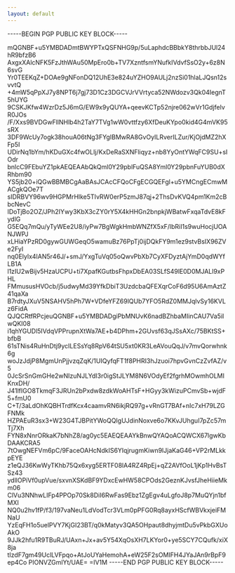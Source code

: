 ```yaml
---
layout: default
---
```


-----BEGIN PGP PUBLIC KEY BLOCK-----

mQGNBF+u5YMBDADmtBWYPTxQSFNHG9p/5uLaphdcBBbkY8thrbbJUl24hR9bfzB6
AxgxXAlcNFK5FzJthWAu50MpEro0b+TV7XzntfsmYNufkIVdvfSsO2y+6z8N6svG
Yr0TEEKqZ+DOAe9gNFonDQ12UhE3e824uYZHO9AULj2nzSi01hlaLJQsn12svvtQ
+4mW5qPpXJ7y8NPT6j7gj73D1Cz3DGCVJrVVrtyca52NWdozv3Qk04IegnT5hUYG
9CSKJKfw4WzrDz5J6mG/EW9x9yQUYA+qeevKCTp52njre062wVr1GdjfelvR0JOs
/F/Xxs9BVDGwFllNHlb4h2TaY7TVg1wW0vttfzy6XfDeuKYpo0kid4G4mVK95sRX
3DF9WcUy7ogk38houA06tNg3FYgIBMwRA8GvOyILRverILZur/KjOjdMZ2hXFp5I
UDirNq1bYm/hKDuGXc4fwOLIj/KxDeRaSXNFliqyz+nb8YyOntYWqFC9SU+sIOdr
bnlcC9FEbuYZ1pkAEQEAAbQkQml0Y29pblFuQSA8Yml0Y29pbnFuYUB0dXRhbm90
YS5jb20+iQGwBBMBCgAaBAsJCAcCFQoCFgECGQEFgl+u5YMCngECmwMACgkQOe7T
sIDRBVY96wv9HGPMrHlke5TIvRW0erP5zmJ87qj+2ThsDvKVQ4pm1Km2cBbcNevC
IDoTjBo2OZ/JPh2IYwy3KbX3cZY0rY5X4kHHGn2bnpkjWBatwFxqaTdvE8kFydlG
G5EQq7mQu/yTyWEe2U8/iyPw7BgWgkHmbWNZfX5xF/lbRiI1s9wuHocjUOANJWPJ
xLHiaYPzRD0gywGUWGeqO5wamuBz76PpTj0ijDQkFY9m1ez9stvBsIX96ZVe2FyI
nq0Elylx4IAN5r46J/+smJ/YxgTuVq05oQwvPbXb7CyXFDyztAjYmD0qdWYfLB1A
l1zIU2wBijv5HzaUCPU+ti7XpafKGutbsFhpxDbEA03SLfS49lE0D0MJALl9xPHL
FMmususHVOcb/j5udwyMd39YfkDbiT3UzdcbaQFEXqrCoF6d95U6AmAztZ41qaXa
B7rdtyJXuV5NSAHV5hPh7W+VDfeYFZ69lQUb7YFO5RdZ0MMJqlvSy16KVLz6FidA
QJQCRtfRPcjeuQGNBF+u5YMBDADgiPbMNUvK6nadBZhbaMIinCAU7Va5iIwQKI08
i1qhYGUDl5IVdqVPPrupnXtWa7AE+b4DPhm+2GUvsf63qJSsAXc/75BKtSS+bfbB
61sTNis4RuHnDtj9ycILESsYq8RpV64tSU5xt0KR3LeAVouQqJ/v7mvQorwhnk6g
woJzJdjP8MgmUnPjjvzqZqK/1UIQyfqFT1f8PHRI3hJzuoi7hpvGvnCzZvfAZ/v5
0JcSrSnGmGHe2wNIzuNJLYdI3r0igStJLYM8N6VOdyEf2fgrhMOwmhOLMIKnxDH/
J41lfIGO8TkmqF3JRUn2bPxdw8zdkWoAHTsF+HGyy3kWizuPCmvSb+wjdF5+fmU0
C+T/3aLdOhKQBHTrdfKcx4caamvRN6ikjRQ97g+vRnGT7BAf+nIc7xH79LZGFNMk
HZPAEuR3sx3+W23G4TJBPitYWoQQIgUJdinNoxve6o7KKvJUhguI7pZc57mTj7Xh
FYN8xNnrORkaK7bNhZ8/ag0yc5EAEQEAAYkBnwQYAQoACQWCX67lgwKbDAAKCRA5
7tOwgNEFVm6pC/9FaceOAHcNdkIS6YIqjrugmKiwn9lJjaKaG46+VP2rMLkkpEYE
z1eQJ36KwWyTKhb75Qx6xyg5ERTF08lA4RZ4RpEj+qZ2AVfOoL1jKp1HvBsTSz43
ydllOPiVf0upVue/sxvnXSKdBF9YDxcEwHW58CPOds2GeznKJvsfJheHiieMkm06
ClVu3NNhwLIFp4PPOp70Sk8DiI6RwFas9Ebz1ZgEgv4uLgfoJ8p7MuQYjn1bfMXI
NQ0u2hv1fP/f3/197vaNeu1LdVodTcr3VLm0pPFG0Rq8ayxHScfWBVkxjeiFMNaU
YzEqFH1o5uelPVY7KjGI23BT/q0kMatyv3QA5OHpaut8dhyjmtDu5vPkbGXUoAkO
9JJk2hfu1R9TBuRJ/UAxn+Jx+av5Y54XqOsXH7LKYor0+ye5SCY7CQufk/xiX8ja
tIzdF7gm49UclLVFpqo+AtJoUYaHemohA+eW25F2sOMIFH4JYaJAn9rBpF9ep4Co
PIONVZGmlYt/UAE=
=IV1M
-----END PGP PUBLIC KEY BLOCK-----
